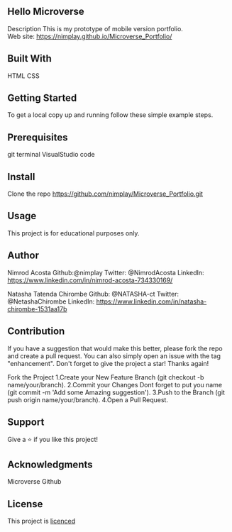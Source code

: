 Hello Microverse
----------------
 Description
  This is my prototype of mobile version portfolio.   
  Web site: https://nimplay.github.io/Microverse_Portfolio/
  
Built With
----------
 HTML 
 CSS  

Getting Started
---------------
 To get a local copy up and running follow these simple example steps.

Prerequisites
-------------
 git terminal 
 VisualStudio code

Install
-------
 Clone the repo https://github.com/nimplay/Microverse_Portfolio.git

Usage
-----
 This project is for educational purposes only.

Author
------
 Nimrod Acosta 
 Github:@nimplay 
 Twitter: @NimrodAcosta 
 LinkedIn: https://www.linkedin.com/in/nimrod-acosta-734330169/

Natasha Tatenda Chirombe
Github: @NATASHA-ct
Twitter: @NetashaChirombe
LinkedIn:  https://www.linkedin.com/in/natasha-chirombe-1531aa17b

Contribution
------------
 If you have a suggestion that would make this better, please fork the repo and create a pull request. You can also simply open an issue with the tag "enhancement". Don't forget to give the project a star! Thanks again!

 Fork the Project 
 1.Create your New Feature Branch (git checkout -b name/your/branch). 
 2.Commit your Changes Dont forget to put you name (git commit -m 'Add some Amazing suggestion'). 
 3.Push to the Branch (git push origin name/your/branch). 
 4.Open a Pull Request.

Support
-------
 Give a ⭐️ if you like this project!

Acknowledgments
---------------
 Microverse 
 Github 

License
-------
 This project is [licenced](/MIT.md) 